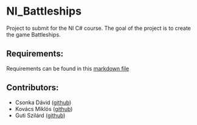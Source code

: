 # NI_Battleships
Project to submit for the NI C# course. The goal of the project is to create the game Battleships.

## Requirements:
Requirements can be found in this [markdown file](https://github.com/rpzabos/university/blob/main/Jatek_Torpedo.md)

## Contributors:
- Csonka Dávid ([github](https://github.com/csonkadavid))
- Kovács Miklós ([github](https://github.com/kvcsmiki))
- Guti Szilárd ([github](https://github.com/szilardguti))

